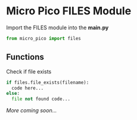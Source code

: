 # Micro Pico FILES Module

Import the FILES module into the **main.py**

```python
from micro_pico import files
```

## Functions

Check if file exists

```python
if files.file_exists(filename):
  code here...
else:
  file not found code...
```

*More coming soon...*
